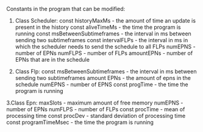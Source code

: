 Constants in the program that can be modified:

  1. Class Scheduler:
    const historyMaxMs - the amount of time an update is present in the history
    const aliveTimeMs - the time the program is running
    const msBetweenSubtimeframes - the interval in ms between sending two subtimeframes
    const intervalFLPs - the interval in ms in which the scheduler needs to send the schedule to all FLPs
    numEPNS - number of EPNs
    numFLPS - number of FLPs
    amountEPNs - number of EPNs that are in the schedule 
    
 2. Class Flp:
    const msBetweenSubtimeframes - the interval in ms between sending two subtimeframes
    amount EPNs - the amount of epns in the schedule
    numEPNS - number of EPNS
    const progTime - the time the program is running
    
 3.Class Epn:
    maxSlots - maximum amount of free memory
    numEPNS - number of EPNs
    numFLPS - number of FLPs
    const procTime - mean of processing time
    const procDev - standard deviation of processing time
    const programTimeMsec - the time the program is running
    
    
    
